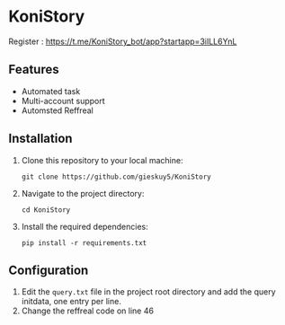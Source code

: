 # KoniStory

Register : https://t.me/KoniStory_bot/app?startapp=3iILL6YnL

## Features

- Automated task 
- Multi-account support
- Automsted Reffreal

## Installation

1. Clone this repository to your local machine:

   ```
   git clone https://github.com/gieskuy5/KoniStory
   ```

2. Navigate to the project directory:

   ```
   cd KoniStory
   ```

3. Install the required dependencies:
   ```
   pip install -r requirements.txt
   ```

## Configuration

1. Edit the `query.txt` file in the project root directory and add the query initdata, one entry per line.
2. Change the reffreal code on line 46
